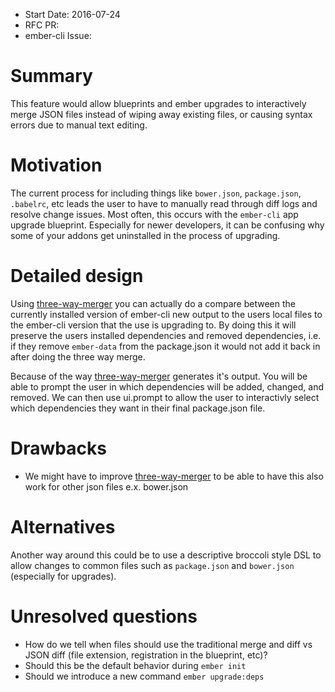 - Start Date: 2016-07-24
- RFC PR:
- ember-cli Issue:

# Summary

This feature would allow blueprints and ember upgrades to interactively merge JSON files instead of wiping away existing files, or causing syntax errors due to manual text editing.

# Motivation

The current process for including things like `bower.json`, `package.json`, `.babelrc`, etc leads the user to have to manually read through diff logs and resolve change issues.
Most often, this occurs with the `ember-cli` app upgrade blueprint.
Especially for newer developers, it can be confusing why some of your addons get uninstalled in the process of upgrading.

# Detailed design

Using [three-way-merger](https://github.com/bantic/three-way-merger) you can actually do a compare between the currently installed version of ember-cli new output to the users local files to the ember-cli version that the use is upgrading to. By doing this it will preserve the users installed dependencies and removed dependencies, i.e. if they remove `ember-data` from the package.json it would not add it back in after doing the three way merge. 

Because of the way [three-way-merger](https://github.com/bantic/three-way-merger) generates it's output. You will be able to prompt the user in which dependencies will be added, changed, and removed. We can then use ui.prompt to allow the user to interactivly select which dependencies they want in their final package.json file.

# Drawbacks

* We might have to improve [three-way-merger](https://github.com/bantic/three-way-merger) to be able to have this also work for other json files e.x. bower.json

# Alternatives

Another way around this could be to use a descriptive broccoli style DSL to allow changes to common files such as `package.json` and `bower.json` (especially for upgrades).

# Unresolved questions

* How do we tell when files should use the traditional merge and diff vs JSON diff (file extension, registration in the blueprint, etc)?
* Should this be the default behavior during `ember init`
* Should we introduce a new command `ember upgrade:deps`
